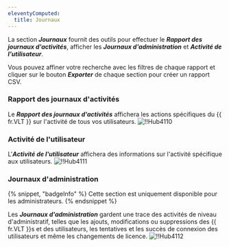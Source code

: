 ```yaml
---
eleventyComputed:
  title: Journaux
---
```

La section ***Journaux*** fournit des outils pour effectuer le ***Rapport des journaux d'activités***, afficher les ***Journaux d'administration*** et ***Activité de l'utilisateur***.

Vous pouvez affiner votre recherche avec les filtres de chaque rapport et cliquer sur le bouton ***Exporter*** de chaque section pour créer un rapport CSV.

### Rapport des journaux d'activités

Le ***Rapport des journaux d'activités*** affichera les actions spécifiques du {{ fr.VLT }} sur l'activité de tous vos utilisateurs.
![!!Hub4110](https://cdnweb.devolutions.net/docs/fr/hub/Hub4110.png)

### Activité de l'utilisateur

L'***Activité de l'utilisateur*** affichera des informations sur l'activité spécifique aux utilisateurs.
![!!Hub4111](https://cdnweb.devolutions.net/docs/fr/hub/Hub4111.png)

### Journaux d'administration

{% snippet, "badgeInfo" %}
Cette section est uniquement disponible pour les administrateurs.
{% endsnippet %}

Les ***Journaux d'administration*** gardent une trace des activités de niveau d'administratif, telles que les ajouts, modifications ou suppressions des {{ fr.VLT }}s et des utilisateurs, les tentatives et les succès de connexion des utilisateurs et même les changements de licence.
![!!Hub4112](https://cdnweb.devolutions.net/docs/fr/hub/Hub4112.png)
